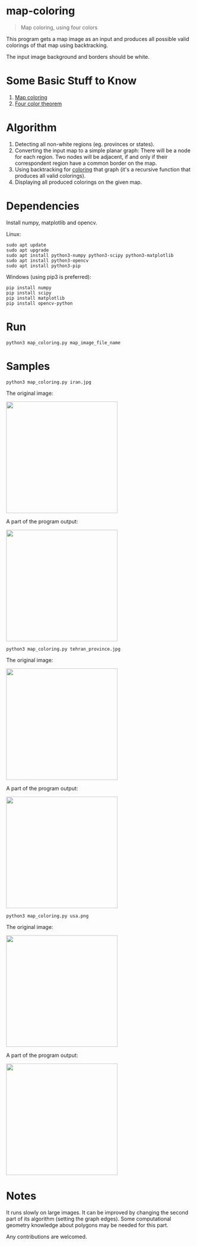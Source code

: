 # map-coloring
> Map coloring, using four colors

This program gets a map image as an input and produces all possible valid colorings of that map using backtracking.

The input image background and borders should be white.

# Some Basic Stuff to Know
1. [Map coloring](https://en.wikipedia.org/wiki/Map_coloring)
2. [Four color theorem](https://en.wikipedia.org/wiki/Four_color_theorem)

# Algorithm

1. Detecting all non-white regions (eg. provinces or states).
2. Converting the input map to a simple planar graph:
There will be a node for each region. Two nodes will be adjacent, if and only if their correspondent region have a common border on the map.
3. Using backtracking for [coloring](https://en.wikipedia.org/wiki/Graph_coloring#Vertex_coloring) that graph (it's a recursive function that produces all valid colorings).
4. Displaying all produced colorings on the given map.

# Dependencies
Install numpy, matplotlib and opencv.

Linux:
```
sudo apt update
sudo apt upgrade
sudo apt install python3-numpy python3-scipy python3-matplotlib
sudo apt install python3-opencv
sudo apt install python3-pip
```

Windows (using pip3 is preferred):
```
pip install numpy
pip install scipy
pip install matplotlib
pip install opencv-python
```

# Run
```
python3 map_coloring.py map_image_file_name
```

# Samples
```
python3 map_coloring.py iran.jpg
```
The original image:

<img src="https://user-images.githubusercontent.com/7780269/51145922-88122000-186a-11e9-9577-b4b33f767731.jpg" width="300">

A part of the program output:

<img src="https://user-images.githubusercontent.com/7780269/51145956-9eb87700-186a-11e9-9eaf-fce66e7b5b6b.gif" width="300">

```
python3 map_coloring.py tehran_province.jpg
```
The original image:

<img src="https://user-images.githubusercontent.com/7780269/51145925-88122000-186a-11e9-81a5-c3c633496866.jpg" width="300">

A part of the program output:

<img src="https://user-images.githubusercontent.com/7780269/51145952-9e1fe080-186a-11e9-8968-09861c3a7008.gif" width="300">

```
python3 map_coloring.py usa.png
```
The original image:

<img src="https://user-images.githubusercontent.com/7780269/51146422-028f6f80-186c-11e9-941c-c77f332c81b4.png" width="300">

A part of the program output:

<img src="https://user-images.githubusercontent.com/7780269/51145955-9e1fe080-186a-11e9-9cf2-96fc1a9198f7.gif" width="300">

# Notes
It runs slowly on large images. It can be improved by changing the second part of its algorithm (setting the graph edges). Some computational geometry knowledge about polygons may be needed for this part.

Any contributions are welcomed.

